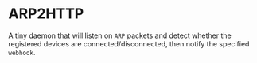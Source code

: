 ARP2HTTP
=========
A tiny daemon that will listen on `ARP` packets and detect whether the registered devices are connected/disconnected, then notify the specified `webhook`.
